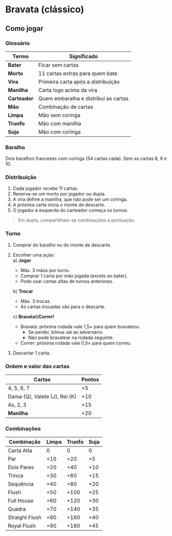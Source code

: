 # Bravata (clássico)

## Como jogar

### Glossário

| Termo         | Significado                                 | 
|---------------|---------------------------------------------|
| **Bater**     | Ficar sem cartas                            |
| **Morto**     | 11 cartas extras para quem bate             |
| **Vira**      | Primeira carta após a distribuição          |
| **Manilha**   | Carta logo acima da vira                    |
| **Carteador** | Quem embaralha e distribui as cartas        |
| **Mão**       | Combinação de cartas                        |
| **Limpa**     | Mão sem coringa                             |
| **Trunfo**    | Mão com manilha                             |
| **Suja**      | Mão com coringa                             |

### Baralho

Dois baralhos franceses com coringa (54 cartas cada).
Sem as cartas 8, 9 e 10.

### Distribuição

1. Cada jogador recebe 11 cartas.  
2. Reserva-se um morto por jogador ou dupla.  
3. A vira define a manilha, que não pode ser um coringa.  
4. A próxima carta inicia o monte de descarte.
5. O jogador à esquerda do carteador começa os turnos.

> Em dupla, compartilham-se combinações e pontuação.

### Turno

1. Comprar do baralho ou do monte de descarte.  
2. Escolher uma ação:  
   a) **Jogar**  
   - Máx. 3 mãos por turno.  
   - Comprar 1 carta por mão jogada (exceto ao bater).  
   - Pode usar cartas altas de turnos anteriores.  
   
   b) **Trocar**  
   - Máx. 3 trocas.  
   - As cartas trocadas vão para o descarte.
   
   c) **Bravata!/Correr!**  
   - Bravata: próxima rodada vale 1,5× para quem bravateou.  
     - Se perder, bônus vai ao adversário.  
     - Não pode bravatear na rodada seguinte.  
   - Correr: próxima rodada vale 0,5× para quem correu.  
3. Descartar 1 carta.

### Ordem e valor das cartas

| Cartas                        | Pontos |
|-------------------------------|--------|
| 4, 5, 6, 7                    | +5     |
| Dama (Q), Valete (J), Rei (K) | +10    |
| Ás, 2, 3                      | +15    |
| **Manilha**                   | +20    |

### Combinações

| Combinação      | Limpa | Trunfo | Suja |
|-----------------|-------|--------|------|
| Carta Alta      | 0     | 0      | 0    |
| Par             | +10   | +20    | +5   |
| Dois Pares      | +20   | +40    | +10  |
| Trinca          | +30   | +60    | +15  |
| Sequência       | +40   | +80    | +20  |
| Flush           | +50   | +100   | +25  |
| Full House      | +60   | +120   | +30  |
| Quadra          | +70   | +140   | +35  |
| Straight Flush  | +80   | +160   | +40  |
| Royal Flush     | +90   | +180   | +45  |
